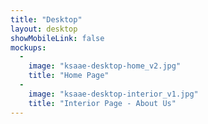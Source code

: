 ```yaml
---
title: "Desktop"
layout: desktop
showMobileLink: false
mockups:
  -
    image: "ksaae-desktop-home_v2.jpg"
    title: "Home Page"
  -
    image: "ksaae-desktop-interior_v1.jpg"
    title: "Interior Page - About Us"
---
```

